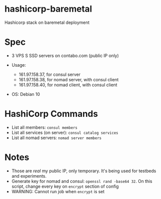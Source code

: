 # hashicorp-baremetal

Hashicorp stack on baremetal deployment

# Spec

* 3 VPS S SSD servers on contabo.com (public IP only)
* Usage:
  *	161.97.158.37, for consul server
  *	161.97.158.38, for nomad server, with consul client
  * 161.97.158.40, for nomad client, with consul client
  
* OS: Debian 10

# HashiCorp Commands

* List all members: `consul members`
* List all services (on server): `consul catalog services`
* List all nomad servers: `nomad server members`

# Notes

* Those are *real* my public IP, only temporary. It's being used for testbeds and experiments.
* Generate key for nomad and consul: `openssl rand -base64 32`. On this script, change every key on `encrypt` section of config
* WARNING: Cannot run job when `encrypt` is set